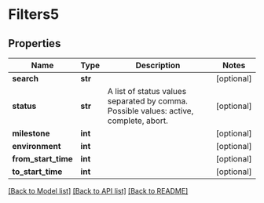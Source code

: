 # Filters5

## Properties
Name | Type | Description | Notes
------------ | ------------- | ------------- | -------------
**search** | **str** |  | [optional] 
**status** | **str** | A list of status values separated by comma. Possible values: active, complete, abort.  | [optional] 
**milestone** | **int** |  | [optional] 
**environment** | **int** |  | [optional] 
**from_start_time** | **int** |  | [optional] 
**to_start_time** | **int** |  | [optional] 

[[Back to Model list]](../README.md#documentation-for-models) [[Back to API list]](../README.md#documentation-for-api-endpoints) [[Back to README]](../README.md)


